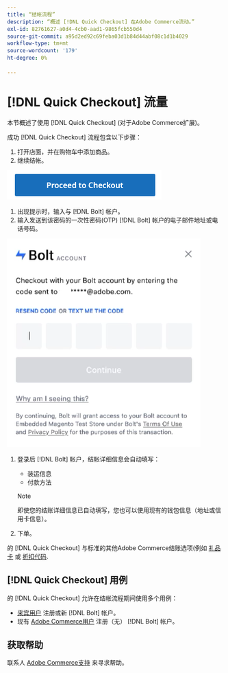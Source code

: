 ```yaml
---
title: “结帐流程”
description: “概述 [!DNL Quick Checkout] 在Adobe Commerce流动。”
exl-id: 82761627-a0d4-4cb0-aad1-9865fcb550d4
source-git-commit: a95d2ed92c69feba03d1b84d44abf08c1d1b4029
workflow-type: tm+mt
source-wordcount: '179'
ht-degree: 0%

---
```


# [!DNL Quick Checkout] 流量

本节概述了使用 [!DNL Quick Checkout] (对于Adobe Commerce扩展)。

成功 [!DNL Quick Checkout] 流程包含以下步骤：

1. 打开店面，并在购物车中添加商品。
1. 继续结帐。

![结帐](assets/proceed-checkout.png)

1. 出现提示时，输入与 [!DNL Bolt] 帐户。
1. 输入发送到该密码的一次性密码(OTP) [!DNL Bolt] 帐户的电子邮件地址或电话号码。

![OTP弹出窗口](assets/pop-up.png)

1. 登录后 [!DNL Bolt] 帐户，结帐详细信息会自动填写：

   - 装运信息
   - 付款方法

   >[!NOTE]
   >
   > 即使您的结账详细信息已自动填写，您也可以使用现有的钱包信息（地址或信用卡信息）。

1. 下单。

的 [!DNL Quick Checkout] 与标准的其他Adobe Commerce结账选项(例如 [礼品卡](https://docs.magento.com/user-guide/catalog/product-gift-card.html) 或 [折扣代码](https://docs.magento.com/user-guide/marketing/price-rules-cart-coupon.html).

## [!DNL Quick Checkout] 用例

的 [!DNL Quick Checkout] 允许在结帐流程期间使用多个用例：

- [来宾用户](../quick-checkout/checkout-bolt.md) 注册或新 [!DNL Bolt] 帐户。
- 现有 [Adobe Commerce用户](../quick-checkout/checkout-adobe-commerce.md) 注册（无） [!DNL Bolt] 帐户。

## 获取帮助

联系人 [Adobe Commerce支持](mailto:quick-checkout-support@adobe.com) 来寻求帮助。
